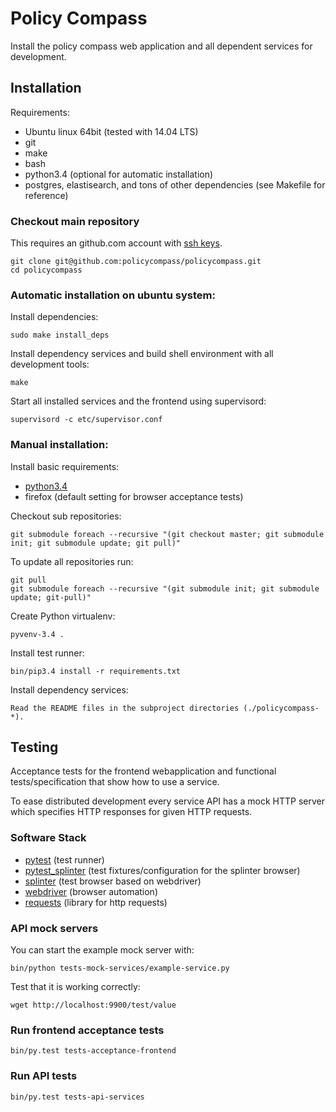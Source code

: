# Policy Compass

Install the policy compass web application and all dependent services for development.

## Installation

Requirements:

* Ubuntu linux 64bit (tested with 14.04 LTS)
* git
* make
* bash
* python3.4 (optional for automatic installation)
* postgres, elastisearch, and tons of other dependencies (see Makefile for reference)

### Checkout main repository

This requires an github.com account with [ssh keys](https://help.github.com/articles/generating-ssh-keys).

    git clone git@github.com:policycompass/policycompass.git
    cd policycompass

### Automatic installation on ubuntu system:

Install dependencies:

    sudo make install_deps

Install dependency services and build shell environment with all development tools:

    make

Start all installed services and the frontend using supervisord:

    supervisord -c etc/supervisor.conf

### Manual installation:

Install basic requirements:

* [python3.4](https://python.org)
* firefox (default setting for browser acceptance tests)

Checkout sub repositories:

    git submodule foreach --recursive "(git checkout master; git submodule init; git submodule update; git pull)"

To update all repositories run:

    git pull
    git submodule foreach --recursive "(git submodule init; git submodule update; git-pull)"

Create Python virtualenv:

    pyvenv-3.4 .

Install test runner:

    bin/pip3.4 install -r requirements.txt

Install dependency services:

    Read the README files in the subproject directories (./policycompass-*).


## Testing

Acceptance tests for the frontend webapplication and
functional tests/specification that show how to use a service.

To ease distributed development every service API has a mock HTTP
server which specifies HTTP responses for given HTTP requests.


### Software Stack

* [pytest](http://pytest.org) (test runner)
* [pytest_splinter](https://pypi.python.org/pypi/pytest-splinter) (test fixtures/configuration for the splinter browser)
* [splinter](http://splinter.cobrateam.info/docs) (test browser based on webdriver)
* [webdriver](http://docs.seleniumhq.org) (browser automation)
* [requests](http://docs.python-requests.org) (library for http requests)


### API mock servers

You can start the example mock server with:

    bin/python tests-mock-services/example-service.py

Test that it is working correctly:

    wget http://localhost:9900/test/value


### Run frontend acceptance tests

    bin/py.test tests-acceptance-frontend


### Run API tests

    bin/py.test tests-api-services

